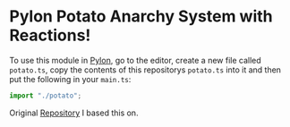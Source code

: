 # Pylon Potato Anarchy System with Reactions!

To use this module in [Pylon](https://pylon.bot/), go to the editor, create a new file called `potato.ts`, copy the contents of this repositorys `potato.ts` into it and then put the following in your `main.ts`:

```ts
import "./potato";
```

Original [Repository](https://github.com/PylonApps/potato) I based this on.
